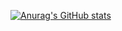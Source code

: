 [![Anurag's GitHub stats](https://github-readme-stats.vercel.app/api?username=rijenth)](https://github.com/anuraghazra/github-readme-stats)
